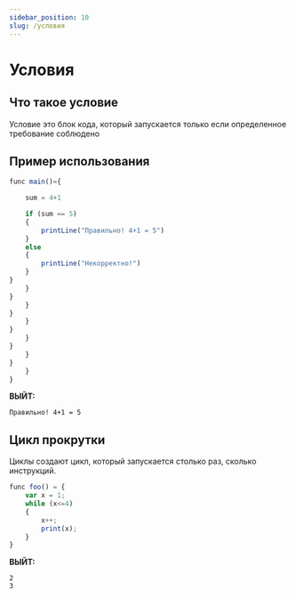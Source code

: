 ```yaml
---
sidebar_position: 10
slug: /условия
---
```


# Условия

## Что такое условие

Условие это блок кода, который запускается только если определенное требование соблюдено

## Пример использования

```jsx
func main()={

    sum = 4+1

    if (sum == 5)
    {
        printLine("Правильно! 4+1 = 5")
    }
    else
    {
        printLine("Некорректно!")
    }
}
    }
}
    }
}
    }
}
    }
}
    }
}
    }
}
```

**ВЫЙТ:**

`Правильно! 4+1 = 5`

## Цикл прокрутки

Циклы создают цикл, который запускается столько раз, сколько инструкций.

```jsx
func foo() = {
    var x = 1;
    while (x<=4)
    {
        x++;
        print(x);
    }
}
```

**ВЫЙТ:**

```
2
3
```
